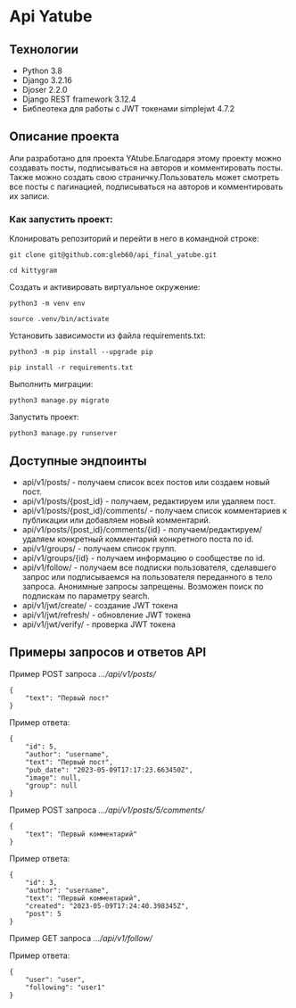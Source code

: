 # Api Yatube
## Технологии
- Python 3.8
- Django 3.2.16
- Djoser 2.2.0
- Django REST framework 3.12.4
- Библеотека для работы с JWT токенами simplejwt 4.7.2
## Описание проекта
Апи разработано для проекта YAtube.Благодаря этому проекту можно создавать посты, подписываться на авторов и комментировать посты.
Также можно создать свою страничку.Пользователь может смотреть все посты с пагинацией, подписываться на авторов и комментировать их записи.

### Как запустить проект:

Клонировать репозиторий и перейти в него в командной строке:

```
git clone git@github.com:gleb60/api_final_yatube.git
```

```
cd kittygram
```

Cоздать и активировать виртуальное окружение:

```
python3 -m venv env
```

```
source .venv/bin/activate
```

Установить зависимости из файла requirements.txt:

```
python3 -m pip install --upgrade pip
```

```
pip install -r requirements.txt
```

Выполнить миграции:

```
python3 manage.py migrate
```

Запустить проект:

```
python3 manage.py runserver
```

## Доступные эндпоинты

- api/v1/posts/ - получаем список всех постов или создаем новый пост.
- api/v1/posts/{post_id} - получаем, редактируем или удаляем пост.
- api/v1/posts/{post_id}/comments/ - получаем список комментариев к публикации или добавляем новый комментарий.
- api/v1/posts/{post_id}/comments/{id} - получаем/редактируем/удаляем конкретный комментарий конкретного поста по id.
- api/v1/groups/ - получаем список групп.
- api/v1/groups/{id} - получаем информацию о сообществе по id.
- api/v1/follow/ - получаем все подписки пользователя, сделавшего запрос или подписываемся на пользователя переданного в тело запроса.
Анонимные запросы запрещены. Возможен поиск по подпискам по параметру search.
- api/v1/jwt/create/ - создание JWT токена
- api/v1/jwt/refresh/ - обновление JWT токена
- api/v1/jwt/verify/ - проверка JWT токена

## Примеры запросов и ответов API
Пример POST запроса 
_.../api/v1/posts/_
```
{
    "text": "Первый пост"
}
```
Пример ответа:
```
{
    "id": 5,
    "author": "username",
    "text": "Первый пост",
    "pub_date": "2023-05-09T17:17:23.663450Z",
    "image": null,
    "group": null
}
```
Пример POST запроса 
_.../api/v1/posts/5/comments/_
```
{
    "text": "Первый комментарий"
}
```
Пример ответа:
```
{
    "id": 3,
    "author": "username",
    "text": "Первый комментарий",
    "created": "2023-05-09T17:24:40.398345Z",
    "post": 5
}
```

Пример GET запроса _.../api/v1/follow/_

Пример ответа:
```
{
    "user": "user",
    "following": "user1"
}
```